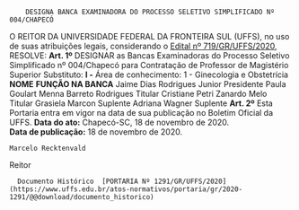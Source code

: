         DESIGNA BANCA EXAMINADORA DO PROCESSO SELETIVO SIMPLIFICADO Nº 004/CHAPECÓ  

 O REITOR DA UNIVERSIDADE FEDERAL DA FRONTEIRA SUL (UFFS), no uso de suas atribuições legais, considerando o [Edital nº 719/GR/UFFS/2020](https://www.uffs.edu.br/atos-normativos/edital/gr/2020-0719),   RESOLVE:    **Art. 1º**  DESIGNAR as Bancas Examinadoras do Processo Seletivo Simplificado nº 004/Chapecó para Contratação de Professor de Magistério Superior Substituto:  **I -**  Área de conhecimento: 1 - Ginecologia e Obstetrícia       **NOME**      **FUNÇÃO NA BANCA**       Jaime Dias Rodrigues Junior   Presidente     Paula Goulart Menna Barreto Rodrigues   Titular     Cristiane Petri Zanardo Melo   Titular     Grasiela Marcon   Suplente     Adriana Wagner   Suplente       **Art. 2º**  Esta Portaria entra em vigor na data de sua publicação no Boletim Oficial da UFFS.        **Data do ato:** Chapecó-SC, 18 de novembro de 2020.   
 **Data de publicação:**  18 de novembro de 2020. 

    Marcelo Recktenvald   
 Reitor 

      Documento Histórico  [PORTARIA Nº 1291/GR/UFFS/2020](https://www.uffs.edu.br/atos-normativos/portaria/gr/2020-1291/@@download/documento_historico)     
      